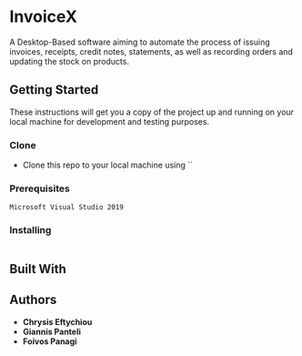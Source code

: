 # InvoiceX

A Desktop-Based software aiming to automate the process of issuing invoices, receipts, credit notes, statements, as well as recording orders 
and updating the stock on products.

## Getting Started

These instructions will get you a copy of the project up and running on your local machine for development and testing purposes.

### Clone

- Clone this repo to your local machine using ``

### Prerequisites

```
Microsoft Visual Studio 2019
```

### Installing

```

```

## Built With


## Authors

* **Chrysis Eftychiou** 
* **Giannis Panteli** 
* **Foivos Panagi** 
